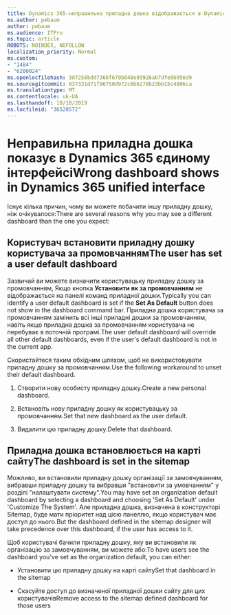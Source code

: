```yaml
---
title: Dynamics 365-неправильна приладна дошка відображається в Dynamics 365 єдиному інтерфейсі
ms.author: pebaum
author: pebaum
ms.audience: ITPro
ms.topic: article
ROBOTS: NOINDEX, NOFOLLOW
localization_priority: Normal
ms.custom:
- "1484"
- "6200024"
ms.openlocfilehash: 3d7258bdd7366f679b048e93926ab7dfe0b956d9
ms.sourcegitcommit: 037331d71f06750d972c0b6278b23bb15c4806ca
ms.translationtype: MT
ms.contentlocale: uk-UA
ms.lasthandoff: 10/18/2019
ms.locfileid: "36528572"
---
```

# <a name="wrong-dashboard-shows-in-dynamics-365-unified-interface"></a><span data-ttu-id="91c9f-102">Неправильна приладна дошка показує в Dynamics 365 єдиному інтерфейсі</span><span class="sxs-lookup"><span data-stu-id="91c9f-102">Wrong dashboard shows in Dynamics 365 unified interface</span></span>

<span data-ttu-id="91c9f-103">Існує кілька причин, чому ви можете побачити іншу приладну дошку, ніж очікувалося:</span><span class="sxs-lookup"><span data-stu-id="91c9f-103">There are several reasons why you may see a different dashboard than the one you expect:</span></span>

## <a name="the-user-has-set-a-user-default-dashboard"></a><span data-ttu-id="91c9f-104">Користувач встановити приладну дошку користувача за промовчанням</span><span class="sxs-lookup"><span data-stu-id="91c9f-104">The user has set a user default dashboard</span></span> 

<span data-ttu-id="91c9f-105">Зазвичай ви можете визначити користувацьку приладну дошку за промовчанням, Якщо кнопка **Установити як за промовчанням** не відображається на панелі команд приладної дошки.</span><span class="sxs-lookup"><span data-stu-id="91c9f-105">Typically you can identify a user default dashboard is set if the **Set As Default** button does not show in the dashboard command bar.</span></span> <span data-ttu-id="91c9f-106">Приладна дошка користувача за промовчанням замінить всі інші приладні дошки за промовчанням, навіть якщо приладна дошка за промовчанням користувача не перебуває в поточній програмі.</span><span class="sxs-lookup"><span data-stu-id="91c9f-106">The user default dashboard will override all other default dashboards, even if the user's default dashboard is not in the current app.</span></span>

<span data-ttu-id="91c9f-107">Скористайтеся таким обхідним шляхом, щоб не використовувати приладну дошку за промовчанням.</span><span class="sxs-lookup"><span data-stu-id="91c9f-107">Use the following workaround to unset their default dashboard.</span></span>

1. <span data-ttu-id="91c9f-108">Створити нову особисту приладну дошку.</span><span class="sxs-lookup"><span data-stu-id="91c9f-108">Create a new personal dashboard.</span></span>

2. <span data-ttu-id="91c9f-109">Встановіть нову приладну дошку як користувацьку за промовчанням.</span><span class="sxs-lookup"><span data-stu-id="91c9f-109">Set that new dashboard as the user default.</span></span>

3. <span data-ttu-id="91c9f-110">Видалити цю приладну дошку.</span><span class="sxs-lookup"><span data-stu-id="91c9f-110">Delete that dashboard.</span></span>

## <a name="the-dashboard-is-set-in-the-sitemap"></a><span data-ttu-id="91c9f-111">Приладна дошка встановлюється на карті сайту</span><span class="sxs-lookup"><span data-stu-id="91c9f-111">The dashboard is set in the sitemap</span></span>

<span data-ttu-id="91c9f-112">Можливо, ви встановили приладну дошку організації за замовчуванням, вибравши приладну дошку та вибравши "встановити за умовчанням" у розділі "налаштувати систему".</span><span class="sxs-lookup"><span data-stu-id="91c9f-112">You may have set an organization default dashboard by selecting a dashboard and choosing 'Set As Default' under 'Customize The System'.</span></span> <span data-ttu-id="91c9f-113">Але приладна дошка, визначена в конструкторі Sitemap, буде мати пріоритет над цією панеллю, якщо користувач має доступ до нього.</span><span class="sxs-lookup"><span data-stu-id="91c9f-113">But the dashboard defined in the sitemap designer will take precedence over this dashboard, if the user has access to it.</span></span>

<span data-ttu-id="91c9f-114">Щоб користувачі бачили приладну дошку, яку ви встановили як організацію за замовчуванням, ви можете або:</span><span class="sxs-lookup"><span data-stu-id="91c9f-114">To have users see the dashboard you've set as the organization default, you can either:</span></span>

* <span data-ttu-id="91c9f-115">Установити цю приладну дошку на карті сайту</span><span class="sxs-lookup"><span data-stu-id="91c9f-115">Set that dashboard in the sitemap</span></span>

* <span data-ttu-id="91c9f-116">Скасуйте доступ до визначеної приладної дошки сайту для цих користувачів</span><span class="sxs-lookup"><span data-stu-id="91c9f-116">Remove access to the sitemap defined dashboard for those users</span></span>
